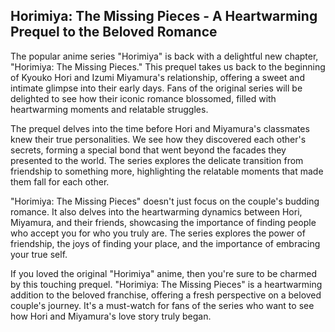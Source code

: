 ##  Horimiya: The Missing Pieces -  A Heartwarming Prequel to the Beloved Romance

The popular anime series "Horimiya" is back with a delightful new chapter, "Horimiya: The Missing Pieces."  This prequel takes us back to the beginning of Kyouko Hori and Izumi Miyamura's relationship, offering a sweet and intimate glimpse into their early days.   Fans of the original series will be delighted to see how their iconic romance blossomed, filled with heartwarming moments and relatable struggles.

The prequel delves into the time before Hori and Miyamura's classmates knew their true personalities. We see how they discovered each other's secrets, forming a special bond that went beyond the facades they presented to the world.  The series explores the delicate transition from friendship to something more, highlighting the relatable moments that made them fall for each other. 

"Horimiya: The Missing Pieces"  doesn't just focus on the couple's budding romance. It also delves into the heartwarming dynamics between Hori, Miyamura, and their friends, showcasing the importance of finding people who accept you for who you truly are.  The series explores the power of friendship, the joys of finding your place, and the importance of embracing your true self.

If you loved the original "Horimiya" anime, then you're sure to be charmed by this touching prequel.  "Horimiya: The Missing Pieces" is a heartwarming addition to the beloved franchise, offering a fresh perspective on a beloved couple's journey.  It's a must-watch for fans of the series who want to see how Hori and Miyamura's love story truly began.